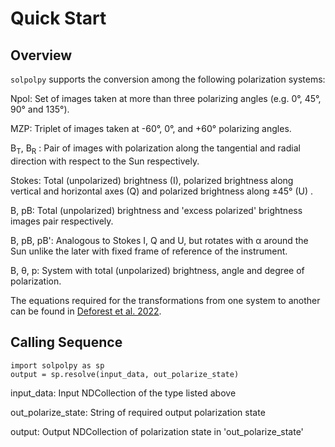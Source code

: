 # Quick Start

## Overview

`solpolpy` supports the conversion among the following polarization systems:

Npol: Set of images taken at more than three polarizing angles 
(e.g. 0°, 45°, 90° and 135°). 

MZP: Triplet of images taken at -60°, 0°, and +60° polarizing angles.

B<sub>T</sub>, B<sub>R</sub> : Pair of images with polarization along the 
tangential and radial direction with respect to the Sun respectively.

Stokes: Total (unpolarized) brightness (I), polarized brightness along vertical and horizontal axes (Q) and 
polarized brightness along &pm;45° (U) .

B, pB: Total (unpolarized) brightness and 'excess polarized' brightness images pair respectively.

B, pB, pB': Analogous to Stokes I, Q and U, but rotates with &alpha; around the 
Sun unlike the later with fixed frame of reference of the instrument.

B, θ, p: System with total (unpolarized) brightness, angle and degree of polarization.

The equations required for the transformations from one system to another can be found in [Deforest et al. 2022](https://doi.org/10.3847/1538-4357/ac43b6).

## Calling Sequence
```
import solpolpy as sp
output = sp.resolve(input_data, out_polarize_state)
```

input_data: Input NDCollection of the type listed above 

out_polarize_state: String of required output polarization state 

output: Output NDCollection of polarization state in 'out_polarize_state'
